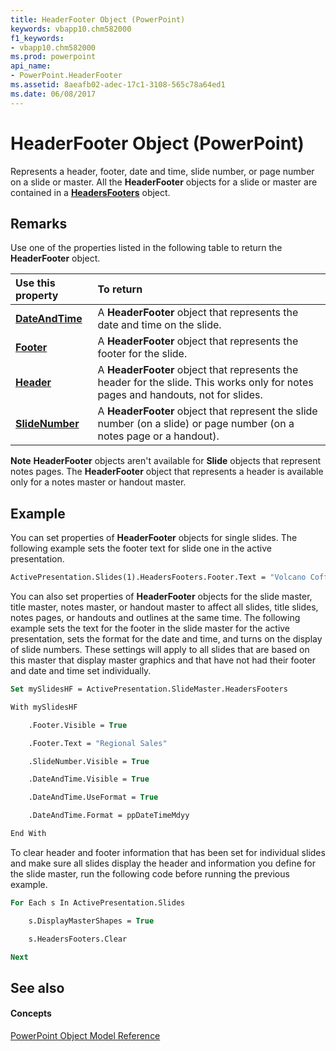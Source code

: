 ```yaml
---
title: HeaderFooter Object (PowerPoint)
keywords: vbapp10.chm582000
f1_keywords:
- vbapp10.chm582000
ms.prod: powerpoint
api_name:
- PowerPoint.HeaderFooter
ms.assetid: 8aeafb02-adec-17c1-3108-565c78a64ed1
ms.date: 06/08/2017
---
```



# HeaderFooter Object (PowerPoint)

Represents a header, footer, date and time, slide number, or page number on a slide or master. All the **HeaderFooter** objects for a slide or master are contained in a **[HeadersFooters](headersfooters-object-powerpoint.md)** object.


## Remarks

Use one of the properties listed in the following table to return the **HeaderFooter** object.



|**Use this property**|**To return**|
|:-----|:-----|
|**[DateAndTime](headersfooters-dateandtime-property-powerpoint.md)**|A **HeaderFooter** object that represents the date and time on the slide.|
|**[Footer](headersfooters-footer-property-powerpoint.md)**|A **HeaderFooter** object that represents the footer for the slide.|
|**[Header](headersfooters-header-property-powerpoint.md)**|A **HeaderFooter** object that represents the header for the slide. This works only for notes pages and handouts, not for slides.|
|**[SlideNumber](headersfooters-slidenumber-property-powerpoint.md)**|A **HeaderFooter** object that represent the slide number (on a slide) or page number (on a notes page or a handout).|

 **Note**  **HeaderFooter** objects aren't available for **Slide** objects that represent notes pages. The **HeaderFooter** object that represents a header is available only for a notes master or handout master.


## Example

You can set properties of **HeaderFooter** objects for single slides. The following example sets the footer text for slide one in the active presentation.


```vb
ActivePresentation.Slides(1).HeadersFooters.Footer.Text = "Volcano Coffee"
```

You can also set properties of **HeaderFooter** objects for the slide master, title master, notes master, or handout master to affect all slides, title slides, notes pages, or handouts and outlines at the same time. The following example sets the text for the footer in the slide master for the active presentation, sets the format for the date and time, and turns on the display of slide numbers. These settings will apply to all slides that are based on this master that display master graphics and that have not had their footer and date and time set individually.




```vb
Set mySlidesHF = ActivePresentation.SlideMaster.HeadersFooters

With mySlidesHF

    .Footer.Visible = True

    .Footer.Text = "Regional Sales"

    .SlideNumber.Visible = True

    .DateAndTime.Visible = True

    .DateAndTime.UseFormat = True

    .DateAndTime.Format = ppDateTimeMdyy

End With
```

To clear header and footer information that has been set for individual slides and make sure all slides display the header and information you define for the slide master, run the following code before running the previous example.




```vb
For Each s In ActivePresentation.Slides

    s.DisplayMasterShapes = True

    s.HeadersFooters.Clear

Next
```


## See also


#### Concepts


[PowerPoint Object Model Reference](object-model-powerpoint-vba-reference.md)

